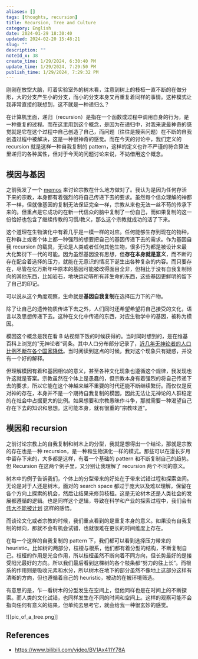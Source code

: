 ```yaml
---
aliases: []
tags: [thoughts, recursion]
title: Recursion, Tree and Culture
category: English
date: 2024-01-29 18:30:40
updated: 2024-02-20 15:48:21
slug: ""
description: ""
noteId_x: 38
create_time: 1/29/2024, 6:30:40 PM
update_time: 1/29/2024, 7:29:50 PM
publish_time: 1/29/2024, 7:29:32 PM
---
```

 
刚刚在放空大脑，盯着实验室外的树木看，注意到树上的枝桠一直不断的在做分形，大的分支产生小的分支，而小的分支本身又再重复着同样的事情。这种模式让我非常直接的联想到，这不就是一种递归么？

在计算机里面，递归（recursion）是指在一个函数或过程中调用自身的行为，是一种重复的过程。而在这里用到这个概念，是因为在递归中，对我来说最神奇的感觉就是它在这个过程中自己创造了自己，而问题（往往是搜索问题）在不断的自我创造过程中被解决，这是一种很神奇的感觉。而在今天的讨论中，我们定义的 recursion 就是这样一种自我复制的 pattern，这样的定义也许不严谨的符合算法里递归的各种属性，但对于今天的问题讨论来说，不妨借用这个概念。

## 模因与基因

之前我发了一个 [memos](https://memos.lumeny.io/m/FgT8XRNULKxBSgBd9HC4Xb) 来讨论宗教在什么地方做对了。我认为是因为任何存活下来的宗教，本身都有着强烈的将自己传递下去的要求。虽然每个信众理解的神都不一样，但就像基因的复制无法保证完全一样，宗教从来也无法一丝不苟的传承下来的。但重点是它成功的在新一代信众的脑中复制了一份自己，而如果复制的这一份恰好也包含了继续传教的习惯/教义，那么这个宗教就成功的活了下来。

这个道理在生物演化中有着几乎是一模一样的对应。任何能够生存到现在的物种，在种群上或者个体上都一种强烈的想要把自己的基因传递下去的需求。作为基因自我 recursion 的载具，无论是人类或者任何其他生物，很多行为都是被设计来最大化繁衍下一代的可能。因为虽然基因没有思想，但**存在本身就是意义**，而不断的存在配合着选择的压力，就能在无意识的情况下诞生出各种复杂的内容。而只要存在，尽管在亿万斯年中原本的基因可能被改得面目全非，但相比于没有自我复制倾向的其他东西，比如岩石，地块运动等所有非生命的东西，这些基因更鲜明的留下了自己的印记。

可以说从这个角度观察，生命就是**基因自我复制**在选择压力下的产物。

除了让自己的遗传物质传递下去之外，人们同时还希望希望将自己接受的文化，语言以及思想传递下去。这种在文化中传递的东西，对应生物学中的基因，被称为模因。

模因这个概念是我在看 B 站视频下饭的时候获得的。当时同时想到的，是在维基百科上浏览的”无神论者“词条。其中人口分布部分记录了，[近几年无神论者的人口比例不断在各个国家降低](https://en.wikipedia.org/wiki/Atheism#Demographics)。当时阅读到这点的时候，我对这个现象只有疑惑，并没有一个好的解释。

但理解模因有着和基因相似的意义，甚至各种文化现象也遵循这个规律，我发现也许这就是答案。宗教虽然在个体上是愚蠢的，但宗教本身有着强烈的将自己传递下去的要求，所以它能在这个神越来越不重要的时代还能不断继续繁衍。而仅仅是反对神的存在，本身并不是一个期待自我复制的模因，因此无法让无神论的人群稳定的在社会中占据更大的比例。如果想要和宗教愚昧作斗争，那就需要一种渴望自己存在下去的知识和思想。这可能本身，就有很重的”宗教味道”。

## 模因和 recursion

之前讨论宗教上的自我复制和树木上的分型，我就是想得出一个结论，那就是宗教的存在也是一种 recursion，是一种和生物演化一样的模式。那些可以在漫长岁月中留存下来的，大多都是这样，有着一个基础的 pattern 和不断复制自己的趋势。但 Recursion 在这两个例子里，又分别让我理解了 recursion 两个不同的意义。

树木中的例子告诉我们，个体上的分型带来的好处在于带来试错过程和探索空间。无论是对于人还是树木，面对的 search space 都过于庞大以及难以理解，保留在各个方向上探索的机会，然后让结果来修剪枝桠。这是无论树木还是人类社会的发展都遵循的逻辑。也是同样这个逻辑，导致在科学和产业的探索过程中，我们会有 [伟大不能被计划](https://www.lumeny.io/2024/01/06/%E4%BC%9F%E5%A4%A7%E6%97%A0%E6%B3%95%E8%A2%AB%E8%AE%A1%E5%88%92/) 这样的感悟。

而谈论文化或者宗教的时候，我们重点看到的是重复本身的意义。如果没有自我复制的倾向，那就不会有机会试错，也就很难在更长的时间维度上存在。

在每一个这样的自我复制的 pattern 下，我们都可以看到选择压力带来的 heuristic。比如树的两部分，枝桠与根系，他们都有着分型的结构，不断复制自己。枝桠的作用是光合作用，所以枝桠虽然不断向着不同方向，但长势最好的是接受阳光最好的方向。所以我们最后看到这棵树的各个枝条都“努力的往上长”。而根系的作用则是吸收元素和水分，所以树木在地下的部分虽然不像地上这部分这样有清晰的方向，但也遵循着自己的 heuristic，被动的在被环境筛选。

有意思的是，乍一看树木的分型发生在空间上，但他同样也是在时间上的不断探索。而人类的文化试错，也同样发生在不同的时间和空间上。这样的观察可能不会指向任何有意义的结果，但单纯去思考它，就会给我一种很玄妙的感觉。

![[pic_of_a_tree.png]]

## References

- <https://www.bilibili.com/video/BV1Ax411Y78A>
